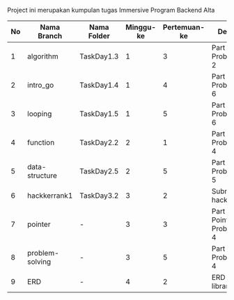 Project ini merupakan kumpulan tugas Immersive Program Backend Alta

| No     | Nama Branch      | Nama Folder | Minggu-ke | Pertemuan-ke | Deskripsi                    |
|--------|------------------|-------------|-----------|--------------|------------------------------|
| 1      | algorithm        | TaskDay1.3  | 1         | 3            | Part 1 Problem 1 - 2         | 
| 2      | intro_go         | TaskDay1.4  | 1         | 4            | Part 1 Problem 3 - 6         |
| 3      | looping          | TaskDay1.5  | 1         | 5            | Part 2 Problem 1 - 6         |
| 4      | function         | TaskDay2.2  | 2         | 1            | Part 3 Problem 1 - 4         |
| 5      | data-structure   | TaskDay2.5  | 2         | 5            | Part 5 Problem 1 - 5         |
| 6      | hackkerrank1     | TaskDay3.2  | 3         | 2            | Submission hackerrrank1      |
| 7      | pointer          | -           | 3         | 3            | Part 1 Pointer Problem 1 - 4 |
| 8      | problem-solving  | -           | 3         | 5            | Part 1 Problem 1 - 4         |
| 9      | ERD              | -           | 4         | 2            | ERD E-library                |


